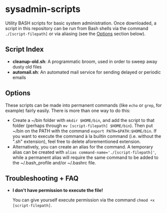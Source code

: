 # sysadmin-scripts
Utility BASH scripts for basic system administration. Once downloaded, a script in this repository can be run from Bash shells via the command `./[script-filepath]` or via aliasing (see the [Options](#options) section below).

## Script Index
- **cleanup-old.sh**: A programmatic broom, used in order to sweep away dusty old files
- **automail.sh**: An automated mail service for sending delayed or periodic emails

## Options
These scripts can be made into permanent commands (like `echo` or `grep`, for example) fairly easily. There is more than one way to do this:

- Create a ~/bin folder with `mkdir $HOME/bin`, and add the script to that folder (perhaps through `mv [script-filepath] $HOME/bin`). Then put ~/bin on the PATH with the command `export PATH=$PATH:$HOME/bin`. If you want to execute the command à la builtin command (i.e. without the ".sh" extension), feel free to delete aforementioned extension.
- Alternatively, you can create an alias for the command. A temporary alias can be created with `alias command-name='./[script-filepath]'`, while a permanent alias will require the same command to be added to the ~/.bash_profile and/or ~/.bashrc file.

##  Troubleshooting + FAQ
- **I don't have permission to execute the file!** 
   
   You can give yourself execute permission via the command `chmod +x [script-filepath]`.
